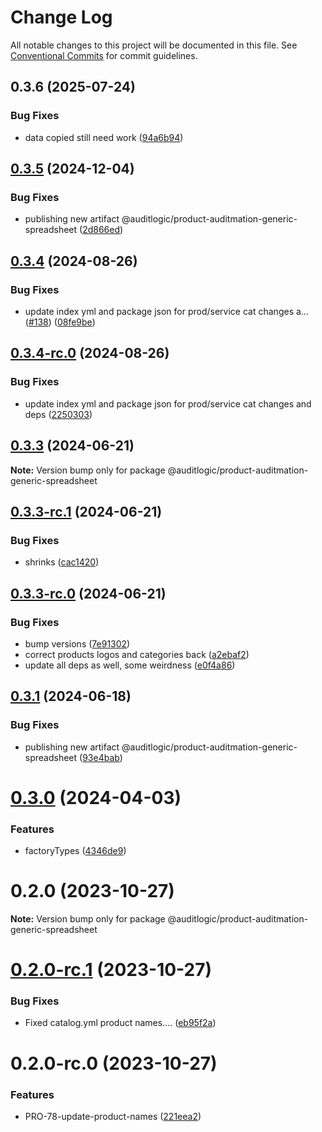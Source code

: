 # Change Log

All notable changes to this project will be documented in this file.
See [Conventional Commits](https://conventionalcommits.org) for commit guidelines.

## 0.3.6 (2025-07-24)


### Bug Fixes

* data copied still need work ([94a6b94](https://github.com/zerobias-org/product/commit/94a6b942fb0516367548599d739529536132755a))





## [0.3.5](https://github.com/auditlogic/product/compare/@auditlogic/product-auditmation-generic-spreadsheet@0.3.4...@auditlogic/product-auditmation-generic-spreadsheet@0.3.5) (2024-12-04)


### Bug Fixes

* publishing new artifact @auditlogic/product-auditmation-generic-spreadsheet ([2d866ed](https://github.com/auditlogic/product/commit/2d866edd96562b5138717a507c9a17740832eb1f))





## [0.3.4](https://github.com/auditlogic/product/compare/@auditlogic/product-auditmation-generic-spreadsheet@0.3.3...@auditlogic/product-auditmation-generic-spreadsheet@0.3.4) (2024-08-26)


### Bug Fixes

* update index yml and package json for prod/service cat changes a… ([#138](https://github.com/auditlogic/product/issues/138)) ([08fe9be](https://github.com/auditlogic/product/commit/08fe9beb1c8457462a19bc69caa02e6212d97e1a))





## [0.3.4-rc.0](https://github.com/auditlogic/product/compare/@auditlogic/product-auditmation-generic-spreadsheet@0.3.3...@auditlogic/product-auditmation-generic-spreadsheet@0.3.4-rc.0) (2024-08-26)


### Bug Fixes

* update index yml and package json for prod/service cat changes and deps ([2250303](https://github.com/auditlogic/product/commit/225030363a363608240135b7ebed386b28f01e4b))





## [0.3.3](https://github.com/auditlogic/product/compare/@auditlogic/product-auditmation-generic-spreadsheet@0.3.3-rc.1...@auditlogic/product-auditmation-generic-spreadsheet@0.3.3) (2024-06-21)

**Note:** Version bump only for package @auditlogic/product-auditmation-generic-spreadsheet





## [0.3.3-rc.1](https://github.com/auditlogic/product/compare/@auditlogic/product-auditmation-generic-spreadsheet@0.3.3-rc.0...@auditlogic/product-auditmation-generic-spreadsheet@0.3.3-rc.1) (2024-06-21)


### Bug Fixes

* shrinks ([cac1420](https://github.com/auditlogic/product/commit/cac14200fefcd8183ab69fe89a47bd3f70f563e9))





## [0.3.3-rc.0](https://github.com/auditlogic/product/compare/@auditlogic/product-auditmation-generic-spreadsheet@0.3.1...@auditlogic/product-auditmation-generic-spreadsheet@0.3.3-rc.0) (2024-06-21)


### Bug Fixes

* bump versions ([7e91302](https://github.com/auditlogic/product/commit/7e913023b8b312150ed7762c32fbbe616be71de5))
* correct products logos and categories back ([a2ebaf2](https://github.com/auditlogic/product/commit/a2ebaf2efe8e232e6ff22c774c456048771f9469))
* update all deps as well, some weirdness ([e0f4a86](https://github.com/auditlogic/product/commit/e0f4a864714e2d3de6bbf3da014d5312fe53be2f))





## [0.3.1](https://github.com/auditlogic/product/compare/@auditlogic/product-auditmation-generic-spreadsheet@0.3.0...@auditlogic/product-auditmation-generic-spreadsheet@0.3.1) (2024-06-18)


### Bug Fixes

* publishing new artifact @auditlogic/product-auditmation-generic-spreadsheet ([93e4bab](https://github.com/auditlogic/product/commit/93e4babc5d4b96f8ff5be4f61b0a2c140b044383))





# [0.3.0](https://github.com/auditlogic/product/compare/@auditlogic/product-auditmation-generic-spreadsheet@0.2.0...@auditlogic/product-auditmation-generic-spreadsheet@0.3.0) (2024-04-03)


### Features

* factoryTypes ([4346de9](https://github.com/auditlogic/product/commit/4346de92693aee892fccf725338ffc7b80ab182b))





# 0.2.0 (2023-10-27)

**Note:** Version bump only for package @auditlogic/product-auditmation-generic-spreadsheet





# [0.2.0-rc.1](https://github.com/auditlogic/product/compare/@auditlogic/product-auditmation-generic-spreadsheet@0.2.0-rc.0...@auditlogic/product-auditmation-generic-spreadsheet@0.2.0-rc.1) (2023-10-27)


### Bug Fixes

* Fixed catalog.yml product names.... ([eb95f2a](https://github.com/auditlogic/product/commit/eb95f2a7ce9c9e7591bb1816068c358b3afea121))





# 0.2.0-rc.0 (2023-10-27)


### Features

* PRO-78-update-product-names ([221eea2](https://github.com/auditlogic/product/commit/221eea226396a21f29cbc5dd225ac8097f085386))
